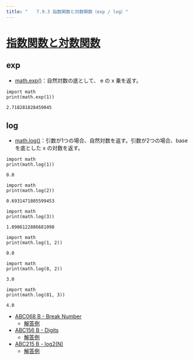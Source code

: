 ```yaml
---
title: "　　7.9.3 指数関数と対数関数（exp / log）"
---
```


# [指数関数と対数関数](https://docs.python.org/ja/3/library/math.html#power-and-logarithmic-functions)

## exp

* [math.exp()](https://docs.python.org/ja/3/library/math.html#math.exp)：自然対数の底として、 e の x 乗を返す。

```python:サンプルコード
import math
print(math.exp(1))
```

```text:実行結果
2.718281828459045
```

## log

* [math.log()](https://docs.python.org/ja/3/library/math.html#math.log)：引数が1つの場合、自然対数を返す。引数が2つの場合、base を底とした x の対数を返す。

```python:サンプルコード
import math
print(math.log(1))
```

```text:実行結果
0.0
```

```python:サンプルコード
import math
print(math.log(2))
```

```text:実行結果
0.6931471805599453
```

```python:サンプルコード
import math
print(math.log(3))
```

```text:実行結果
1.0986122886681098
```

```python:サンプルコード
import math
print(math.log(1, 2))
```

```text:実行結果
0.0
```

```python:サンプルコード
import math
print(math.log(8, 2))
```

```text:実行結果
3.0
```

```python:サンプルコード
import math
print(math.log(81, 3))
```

```text:実行結果
4.0
```

- [ABC068 B - Break Number](https://atcoder.jp/contests/abc068/tasks/abc068_b)
    - [解答例](https://atcoder.jp/contests/abc068/submissions/33967871)
- [ABC156 B - Digits](https://atcoder.jp/contests/abc156/tasks/abc156_b)
    - [解答例](https://atcoder.jp/contests/abc156/submissions/18294367)
- [ABC215 B - log2(N)](https://atcoder.jp/contests/abc215/tasks/abc215_b)
    - [解答例](https://atcoder.jp/contests/abc215/submissions/33967909)